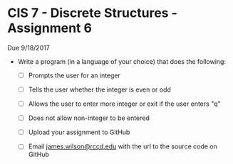 # CIS 7 - Discrete Structures - Assignment 6
Due 9/18/2017

  - Write a program (in a language of your choice) that does the following:
    - [ ]  Prompts the user for an integer
	- [ ]  Tells the user whether the integer is even or odd
	- [ ]  Allows the user to enter more integer or exit if the user enters "q"
	- [ ]  Does not allow non-integer to be entered

	- [ ]  Upload your assignment to GitHub
	- [ ]  Email james.wilson@rccd.edu with the url to the source code on GitHub
